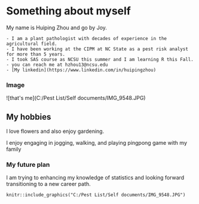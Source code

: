 # Something about myself
My name is Huiping Zhou and go by Joy.

    - I am a plant pathologist with decades of experience in the agricultural field.  
    - I have been working at the CIPM at NC State as a pest risk analyst for more than 5 years.  
    - I took SAS course as NCSU this summer and I am learning R this Fall.
    - you can reach me at hzhou13@ncsu.edu
    - [My linkedin](https://www.linkedin.com/in/huipingzhou)
### Image
![that's me](C:/Pest List/Self documents/IMG_9548.JPG)

## My hobbies
I love flowers and also enjoy gardening. 

I enjoy engaging in jogging, walking, and playing pingpong game with my family
### My future plan
I am trying to enhancing my knowledge of statistics and looking forward transitioning to a new career path.

```{r graphics, out.width = "300px", echo = FALSE}
knitr::include_graphics("C:/Pest List/Self documents/IMG_9548.JPG")
```
